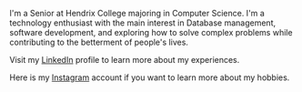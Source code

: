 I'm a Senior at Hendrix College majoring in Computer Science. 
I'm a technology enthusiast with the main interest in Database management, software development, and exploring how to solve complex problems while contributing to the betterment of people's lives.

Visit my [LinkedIn](https://www.linkedin.com/in/jean-claude-ntambara-076651142/) profile to learn more about my experiences. 


Here is my [Instagram](https://www.instagram.com/jean_claude124/) account if you want to learn more about my hobbies.